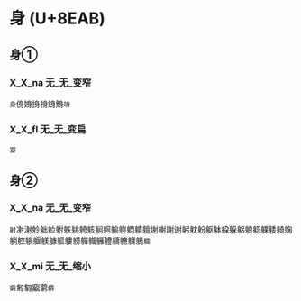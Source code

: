 # 身 (U+8EAB)

## 身①

### X_X_na 无_无_变窄
`身`㑗㛛㧶裑銵鯓`竧`

### X_X_fl 无_无_变扁
`䆤`

## 身② 

### X_X_na 无_无_变窄
`射`㓔㴬䠲䠳䠴䠵䠶䠷䠸䠹䠺䠻䠼䠽䠾䠿䡀塮榭謝谢躬躭躮躯躰躱躲躳躴躵躶躷躸躹躺躻躼躽躾躿軀軁軂軃軄軅軆軇軈軉鵢`䡁`

### X_X_mi 无_无_缩小
`窮`匑匔竆藭`麝`